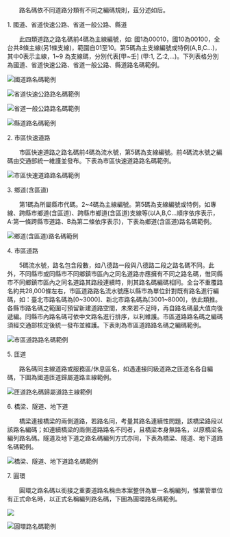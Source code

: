 &emsp;&emsp;路名碼依不同道路分類有不同之編碼規則，茲分述如后。

1\. 國道、省道快速公路、省道一般公路、縣道

&emsp;&emsp;此四類道路之路名碼前4碼為主線編號，如: 國1為00010，國10為00100，全台共8條主線(另1條支線)，範圍自01至10。第5碼為主支線編號或特例(A,B,C…)，其中0表示主線，1\~9 為支線碼，分別代表[甲~壬] (甲:1, 乙:2,…)。下列表格分別為國道、省道快速公路、省道一般公路、縣道路名碼範例。

![國道路名碼範例](011.jpg)

![省道快速公路路名碼範例](012.jpg)

![省道一般公路路名碼範例](013.jpg)

![縣道路名碼範例](049.jpg)

2\. 市區快速道路

&emsp;&emsp;市區快速道路之路名碼前4碼為流水號，第5碼為支線編號。前4碼流水號之編碼由交通部統一維護並發布。下表為市區快速道路路名碼範例。

![市區快速道路路名碼範例](015.jpg)

3\. 鄉道(含區道)

&emsp;&emsp;第1碼為所屬縣市代碼。2\~4碼為主線編號。第5碼為支線編號或特例，如專線、跨縣市鄉道(含區道)、跨縣市鄉道(含區道)支線等(以A,B,C…順序依序表示，A:第一條跨縣市道路、B為第二條依序表示)，下表為鄉道(含區道)路名碼範例。

![鄉道(含區道)路名碼範例](050.jpg)

4\. 市區道路

&emsp;&emsp;5碼流水號，路名包含段數，如八德路一段與八德路二段之路名碼不同。此外，不同縣市或同縣市不同鄉鎮市區內之同名道路亦應擁有不同之路名碼，惟同縣市不同鄉鎮市區內之同名道路其路段連續時，則其路名碼編碼相同。全台不重覆路名約共28,000條左右，市區道路路名流水號應以縣市為單位針對既有路名進行編碼，如：臺北市路名碼為[0~3000]、新北市路名碼為[3001~8000]，依此類推。各縣市路名碼之範圍可預留新建道路空間，未來若不足時，再自路名碼最大值向後遞編。同縣市內路名碼可依中文路名進行排序，以利維護。市區道路路名碼之編碼須經交通部核定後統一發布並維護。下表則為市區道路路名碼之編碼範例。

![市區道路路名碼範例](017.jpg)

5\. 匝道

&emsp;&emsp;路名碼同主線道路或服務區/休息區名，如遇連接同級道路之匝道名各自編碼，下圖為國道匝道歸屬道路主線範例。

![匝道路名碼歸屬道路主線範例](018.jpg)

6\. 橋梁、隧道、地下道

&emsp;&emsp;橋梁連接橋梁的兩側道路，若路名同，考量其路名連續性問題，該橋梁路段以該路名編碼；如連續橋梁的兩側道路路名不同者，且橋梁本身無路名，以原橋梁名編列路名碼。隧道及地下道之路名碼編列方式亦同，下表為橋梁、隧道、地下道路名碼範例。

![橋梁、隧道、地下道路名碼範例](019.jpg)

7\. 圓環

&emsp;&emsp;圓環之路名碼以銜接之重要道路名稱由本案整併為單一名稱編列，惟業管單位有正式命名時，以正式名稱編列路名碼，下圖為圓環路名碼範例。

![](020.jpg)

![圓環路名碼範例](021.jpg)

